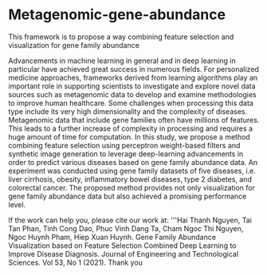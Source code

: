 # Metagenomic-gene-abundance
This framework is to propose a way combining feature selection and visualization for gene family abundance

Advancements in machine learning in general and in deep learning in particular have achieved great success in numerous fields. For personalized medicine approaches, frameworks derived from learning algorithms play an important role in supporting scientists to investigate and explore novel data sources such as metagenomic data to develop and examine methodologies to improve human healthcare. Some challenges when processing this data type include its very high dimensionality and the complexity of diseases. Metagenomic data that include gene families often have millions of features. This leads to a further increase of complexity in processing and requires a huge amount of time for computation. In this study, we propose a method combining feature selection using perceptron weight-based filters and synthetic image generation to leverage deep-learning advancements in order to predict various diseases based on gene family abundance data. An experiment was conducted using gene family datasets of five diseases, i.e. liver cirrhosis, obesity, inflammatory bowel diseases, type 2 diabetes, and colorectal cancer. The proposed method provides not only visualization for gene family abundance data but also achieved a promising
performance level.

If the work can help you, please cite our work at: 
'''Hai Thanh Nguyen, Tai Tan Phan, Tinh Cong Dao, Phuc Vinh Dang Ta, Cham Ngoc Thi Nguyen, Ngoc Huynh Pham, Hiep Xuan Huynh. Gene Family Abundance Visualization based on Feature Selection Combined Deep Learning to Improve Disease Diagnosis. Journal of Engineering and Technological Sciences. Vol 53, No 1 (2021). 
Thank you
